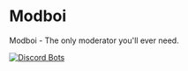 # Modboi
Modboi - The only moderator you'll ever need.

[![Discord Bots](https://discordbots.org/api/widget/572092327460601859.svg)](https://discordbots.org/bot/572092327460601859)
